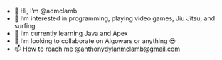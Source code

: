 - 👋 Hi, I’m @admclamb
- 👀 I’m interested in programming, playing video games, Jiu Jitsu, and surfing
- 🌱 I’m currently learning Java and Apex
- 💞️ I’m looking to collaborate on Algowars or anything 😎
- 📫 How to reach me @anthonydylanmclamb@gmail.com

